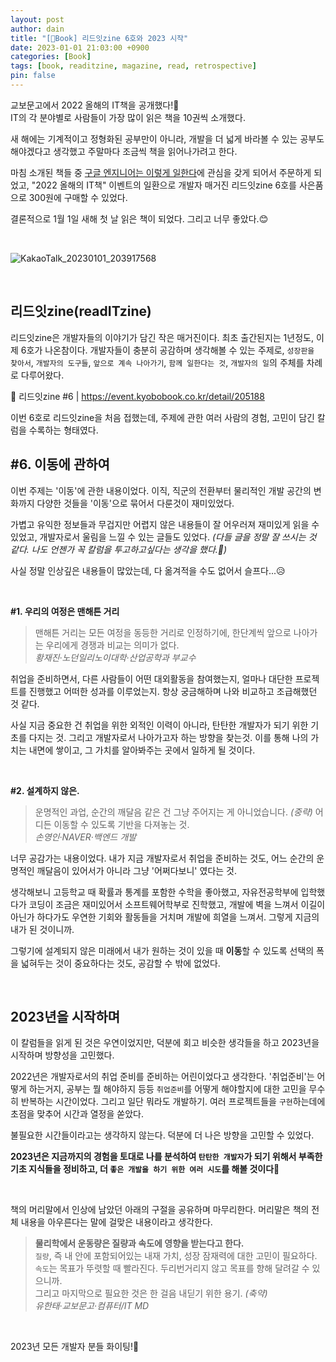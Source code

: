 ```yaml
---
layout: post
author: dain
title: "[📕Book] 리드잇zine 6호와 2023 시작"
date: 2023-01-01 21:03:00 +0900
categories: [Book]
tags: [book, readitzine, magazine, read, retrospective]
pin: false
---
```


교보문고에서 2022 올해의 IT책을 공개했다!📕  
IT의 각 분야별로 사람들이 가장 많이 읽은 책을 10권씩 소개했다.

새 해에는 기계적이고 정형화된 공부만이 아니라, 개발을 더 넓게 바라볼 수 있는 공부도 해야겠다고 생각했고 주말마다 조금씩 책을 읽어나가려고 한다.

마침 소개된 책들 중 [구글 엔지니어는 이렇게 일한다](https://product.kyobobook.co.kr/detail/S000061352347?_gl=1*cnbksf*_ga*NDA5NDc1MDA0LjE2Njk5MTA0MDk.*_ga_CQHKV7VZV7*MTY3MjU3NDE1Ny41LjEuMTY3MjU3NDgxNi4xOC4wLjA.)에 관심을 갖게 되어서 주문하게 되었고, "2022 올해의 IT책" 이벤트의 일환으로 개발자 매거진 리드잇zine 6호를 사은품으로 300원에 구매할 수 있었다.

결론적으로 1월 1일 새해 첫 날 읽은 책이 되었다. 그리고 너무 좋았다.😊

<br/>

![KakaoTalk_20230101_203917568](https://user-images.githubusercontent.com/66757141/210172637-d0777137-c19b-4753-bf88-d83e933db7dc.jpg)

<br/>

## 리드잇zine(readITzine)

리드잇zine은 개발자들의 이야기가 담긴 작은 매거진이다. 최초 출간된지는 1년정도, 이제 6호가 나온참이다. 개발자들이 충분히 공감하며 생각해볼 수 있는 주제로, `성장판을 찾아서`, `개발자의 도구들`, `앞으로 계속 나아가기`, `함께 일한다는 것`, `개발자의 일`의 주체를 차례로 다루어왔다.

📕 리드잇zine #6 | https://event.kyobobook.co.kr/detail/205188

이번 6호로 리드잇zine을 처음 접했는데, 주제에 관한 여러 사람의 경험, 고민이 담긴 칼럼을 수록하는 형태였다.

## #6. 이동에 관하여

이번 주제는 '이동'에 관한 내용이었다. 이직, 직군의 전환부터 물리적인 개발 공간의 변화까지 다양한 것들을 '이동'으로 묶어서 다룬것이 재미있었다.

가볍고 유익한 정보들과 무겁지만 어렵지 않은 내용들이 잘 어우러져 재미있게 읽을 수 있었고, 개발자로서 울림을 느낄 수 있는 글들도 있었다. _(다들 글을 정말 잘 쓰시는 것 같다. 나도 언젠가 꼭 칼럼을 투고하고싶다는 생각을 했다.🙂)_

사실 정말 인상깊은 내용들이 많았는데, 다 옮겨적을 수도 없어서 슬프다...😥

<br>

**\#1. 우리의 여정은 맨해튼 거리**

> 맨해튼 거리는 모든 여정을 동등한 거리로 인정하기에, 한단계씩 앞으로 나아가는 우리에게 경쟁과 비교는 의미가 없다.  
> _황재진·노던일리노이대학·산업공학과 부교수_

취업을 준비하면서, 다른 사람들이 어떤 대외활동을 참여했는지, 얼마나 대단한 프로젝트를 진행했고 어떠한 성과를 이루었는지. 항상 궁금해하며 나와 비교하고 조급해했던 것 같다.

사실 지금 중요한 건 취업을 위한 외적인 이력이 아니라, 탄탄한 개발자가 되기 위한 기초를 다지는 것. 그리고 개발자로서 나아가고자 하는 방향을 찾는것. 이를 통해 나의 가치는 내면에 쌓이고, 그 가치를 알아봐주는 곳에서 일하게 될 것이다.

<br/>

**\#2. 설계하지 않은.**

> 운명적인 과업, 순간의 깨달음 같은 건 그냥 주어지는 게 아니었습니다. _(중략)_ 어디든 이동할 수 있도록 기반을 다져놓는 것.  
> _손영인·NAVER·백엔드 개발_

너무 공감가는 내용이었다. 내가 지금 개발자로서 취업을 준비하는 것도, 어느 순간의 운명적인 깨달음이 있어서가 아니라 그냥 '어쩌다보니' 였다는 것.

생각해보니 고등학교 때 확률과 통계를 포함한 수학을 좋아했고, 자유전공학부에 입학했다가 코딩이 조금은 재미있어서 소프트웨어학부로 진학했고, 개발에 벽을 느껴서 이길이 아닌가 하다가도 우연한 기회와 활동들을 거치며 개발에 희열을 느껴서. 그렇게 지금의 내가 된 것이니까.

그렇기에 설계되지 않은 미래에서 내가 원하는 것이 있을 때 **이동**할 수 있도록 선택의 폭을 넓혀두는 것이 중요하다는 것도, 공감할 수 밖에 없었다.

<br/>

## 2023년을 시작하며

이 칼럼들을 읽게 된 것은 우연이었지만, 덕분에 회고 비슷한 생각들을 하고 2023년을 시작하며 방향성을 고민했다.

2022년은 개발자로서의 취업 준비를 준비하는 어린이었다고 생각한다. '취업준비'는 어떻게 하는거지, 공부는 뭘 해야하지 등등 `취업준비`를 어떻게 해야할지에 대한 고민을 무수히 반복하는 시간이었다. 그리고 일단 뭐라도 개발하기. 여러 프로젝트들을 `구현`하는데에 초점을 맞추어 시간과 열정을 쏟았다.

불필요한 시간들이라고는 생각하지 않는다. 덕분에 더 나은 방향을 고민할 수 있었다.

**2023년은 지금까지의 경험을 토대로 나를 분석하여 `탄탄한 개발자`가 되기 위해서 부족한 기초 지식들을 정비하고, 더 `좋은 개발을 하기 위한 여러 시도`를 해볼 것이다🙂**

<br/>

책의 머리말에서 인상에 남았던 아래의 구절을 공유하며 마무리한다. 머리말은 책의 전체 내용을 아우른다는 말에 걸맞은 내용이라고 생각한다.

> **물리학에서 운동량은 질량과 속도에 영향을 받는다고 한다.**  
> `질량`, 즉 내 안에 포함되어있는 내재 가치, 성장 잠재력에 대한 고민이 필요하다.  
> `속도`는 목표가 뚜렷할 때 빨라진다. 두리번거리지 않고 목표를 향해 달려갈 수 있으니까.  
> 그리고 마지막으로 필요한 것은 한 걸음 내딛기 위한 용기. _(축약)_  
> _유한태·교보문고·컴퓨터/IT MD_

<br/>

2023년 모든 개발자 분들 화이팅!🙂
